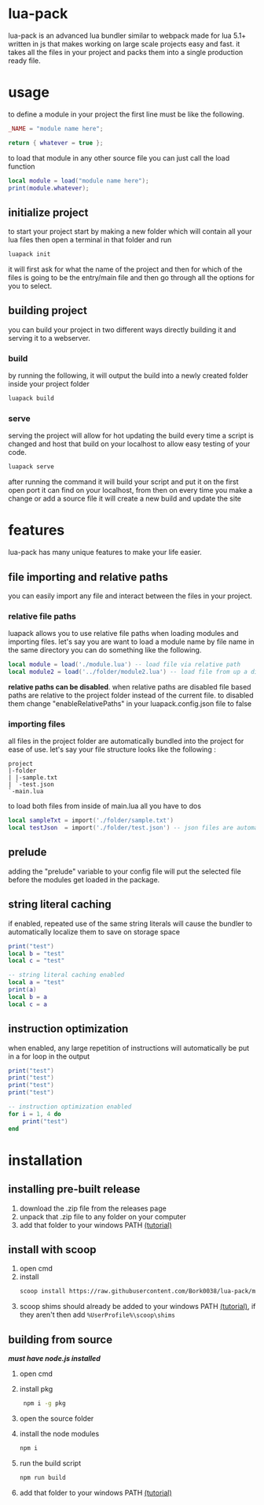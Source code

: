 # lua-pack

lua-pack is an advanced lua bundler similar to webpack made for lua 5.1+ written in js that makes working on large scale projects easy and fast.
it takes all the files in your project and packs them into a single production ready file.

# usage
to define a module in your project the first line must be like the following.

```lua
_NAME = "module name here";

return { whatever = true };
```
to load that module in any other source file you can just call the load function
```lua
local module = load("module name here");
print(module.whatever);
```

## initialize project

to start your project start by making a new folder which will contain all your lua files then open a terminal in that folder and run

```bash
luapack init
```

it will first ask for what the name of the project and then for which of the files is going to be the entry/main file and then go through all the options for you to select.

## building project

you can build your project in two different ways directly building it and serving it to a webserver.

### build

by running the following, it will output the build into a newly created folder inside your project folder

```bash
luapack build
```

### serve

serving the project will allow for hot updating the build every time a script is changed and host that build on your localhost to allow easy testing of your code.

```bash
luapack serve
```

after running the command it will build your script and put it on the first open port it can find on your localhost, from then on every time you make a change or add a source file it will create a new build and update the site


# features

lua-pack has many unique features to make your life easier.

## file importing and relative paths

you can easily import any file and interact between the files in your project.

### relative file paths

luapack allows you to use relative file paths when loading modules and importing files. let's say you are want to load a module name by file name in the same directory you can do something like the following.

```lua
local module = load('./module.lua') -- load file via relative path
local module2 = load('../folder/module2.lua') -- load file from up a directory
```
**relative paths can be disabled**.
when relative paths are disabled file based paths are relative to the project folder instead of the current file. to disabled them change "enableRelativePaths" in your luapack.config.json file to false

### importing files

all files in the project folder are automatically bundled into the project for ease of use. let's say your file structure looks like the following :

```
project
|-folder
| |-sample.txt
| `-test.json
`-main.lua
```

to load both files from inside of main.lua all you have to dos

```lua
local sampleTxt = import('./folder/sample.txt')
local testJson  = import('./folder/test.json') -- json files are automatically converted to lua tables on compilation so you can directly index them after importing
```

## prelude
adding the "prelude" variable to your config file will put the selected file before the modules get loaded in the package.

## string literal caching

if enabled, repeated use of the same string literals will cause the bundler to automatically localize them to save on storage space

```lua
print("test")
local b = "test"
local c = "test"

-- string literal caching enabled
local a = "test"
print(a)
local b = a
local c = a
```

## instruction optimization

when enabled, any large repetition of instructions will automatically be put in a for loop in the output

```lua
print("test")
print("test")
print("test")
print("test")

-- instruction optimization enabled
for i = 1, 4 do
    print("test")
end
```

# installation

## installing pre-built release

1. download the .zip file from the releases page
2. unpack that .zip file to any folder on your computer
3. add that folder to your windows PATH [(tutorial)](https://www.architectryan.com/2018/03/17/add-to-the-path-on-windows-10/)

## install with scoop

1. open cmd
2. install
    ```bash
    scoop install https://raw.githubusercontent.com/Bork0038/lua-pack/main/luapack.json
    ```
3. scoop shims should already be added to your windows PATH [(tutorial)](https://www.architectryan.com/2018/03/17/add-to-the-path-on-windows-10/), if they aren't then add `%UserProfile%\scoop\shims`

## building from source

***must have node.js installed***

1. open cmd

2. install pkg

   ```bash
    npm i -g pkg
   ```

3. open the source folder 

4. install the node modules
   
    ```bash
    npm i
    ```
5. run the build script

   ```bash
   npm run build
   ```

6. add that folder to your windows PATH [(tutorial)](https://www.architectryan.com/2018/03/17/add-to-the-path-on-windows-10/)
 

